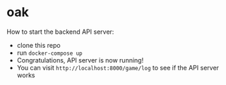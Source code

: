 # oak

How to start the backend API server:

* clone this repo
* run `docker-compose up`
* Congratulations, API server is now running!
* You can visit `http://localhost:8000/game/log` to see if the API server works
